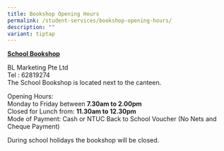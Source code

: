```yaml
---
title: Bookshop Opening Hours
permalink: /student-services/bookshop-opening-hours/
description: ""
variant: tiptap
---
```

<p><strong><u>School Bookshop</u></strong>
</p>
<p>BL Marketing Pte Ltd
    <br>Tel : 62819274
    <br>The School Bookshop is located next to the canteen.</p>
<p>Opening Hours:&nbsp;
    <br>Monday to Friday between <strong>7.30am to 2.00pm</strong>
    <br>Closed for Lunch&nbsp;from: <strong>11.30am to 12.30pm</strong>
    <br>Mode of Payment: Cash or NTUC Back to School Voucher (No Nets and Cheque
    Payment)</p>
<p>During school holidays the bookshop will be closed.</p>